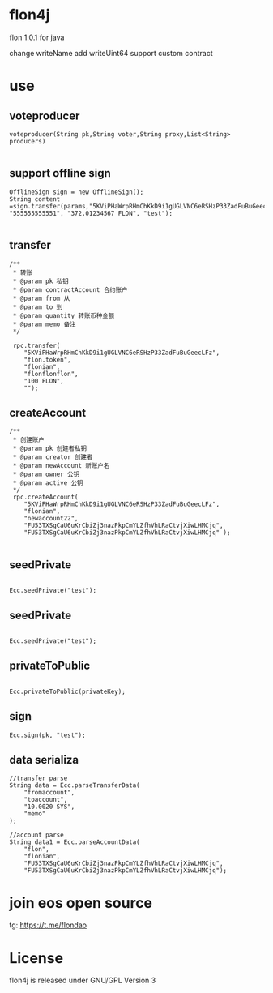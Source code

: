 # flon4j

flon 1.0.1 for java 

change writeName add writeUint64 support custom contract

# use

## voteproducer

 ```
 voteproducer(String pk,String voter,String proxy,List<String> producers)
 	
 ```

## support offline sign
 
 ```
OfflineSign sign = new OfflineSign();
String content =sign.transfer(params,"5KViPHaWrpRHmChKkD9i1gUGLVNC6eRSHzP33ZadFuBuGeecLFz","flon.token","eeeeeeeeeeee", "555555555551", "372.01234567 FLON", "test");
	
 ```

## transfer

```
/**
 * 转账
 * @param pk 私钥
 * @param contractAccount 合约账户
 * @param from 从
 * @param to 到
 * @param quantity 转账币种金额
 * @param memo 备注
 */

 rpc.transfer(
 	"5KViPHaWrpRHmChKkD9i1gUGLVNC6eRSHzP33ZadFuBuGeecLFz",
 	"flon.token",
 	"flonian",
 	"flonflonflon",
 	"100 FLON",
 	"");

```
## createAccount

```
/**
 * 创建账户
 * @param pk 创建者私钥
 * @param creator 创建者
 * @param newAccount 新账户名
 * @param owner 公钥
 * @param active 公钥
 */
 rpc.createAccount(
 	"5KViPHaWrpRHmChKkD9i1gUGLVNC6eRSHzP33ZadFuBuGeecLFz", 
 	"flonian",
 	"newaccount22",
 	"FU53TXSgCaU6uKrCbiZj3nazPkpCmYLZfhVhLRaCtvjXiwLHMCjq",
 	"FU53TXSgCaU6uKrCbiZj3nazPkpCmYLZfhVhLRaCtvjXiwLHMCjq" );
 	
```
## seedPrivate

```

Ecc.seedPrivate("test");

```


## seedPrivate

```

Ecc.seedPrivate("test");

```

## privateToPublic

```

Ecc.privateToPublic(privateKey);

```

## sign

```
Ecc.sign(pk, "test");

```

## data serializa

```
//transfer parse
String data = Ecc.parseTransferData(
	"fromaccount", 
	"toaccount", 
	"10.0020 SYS", 
	"memo"
);

//account parse
String data1 = Ecc.parseAccountData(
	"flon",
	"flonian",
	"FU53TXSgCaU6uKrCbiZj3nazPkpCmYLZfhVhLRaCtvjXiwLHMCjq",
	"FU53TXSgCaU6uKrCbiZj3nazPkpCmYLZfhVhLRaCtvjXiwLHMCjq");

```

# join eos open source

tg: https://t.me/flondao
 
# License

flon4j is released under GNU/GPL Version 3
